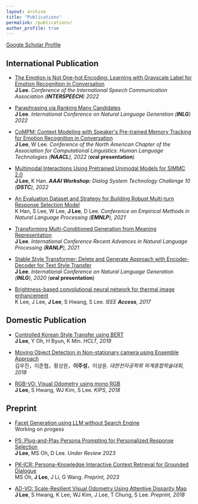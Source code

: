 ```yaml
---
layout: archive
title: "Publications"
permalink: /publications/
author_profile: true
---
```


[Google Scholar Profile](https://scholar.google.co.kr/citations?hl=ko&user=97I4jiEAAAAJ&view_op=list_works&sortby=pubdate)

## International Publication
- [The Emotion is Not One-hot Encoding: Learning with Grayscale Label for Emotion Recognition in Conversation](https://www.isca-speech.org/archive/pdfs/interspeech_2022/lee22e_interspeech.pdf) <br>
**J Lee**. *Conference of the International Speech Communication Association (**INTERSPEECH**) 2022*

- [Paraphrasing via Ranking Many Candidates](https://aclanthology.org/2022.inlg-main.6.pdf) <br>
**J Lee**. *International Conference on Natural Language Generation (**INLG**) 2022*

- [CoMPM: Context Modeling with Speaker's Pre-trained Memory Tracking for Emotion Recognition in Conversation](https://aclanthology.org/2022.naacl-main.416.pdf) <br>
**J Lee**, W Lee. *Conference of the North American Chapter of the Association for Computational Linguistics: Human Language Technologies (**NAACL**), 2022* (**oral presentation**)

- [Multimodal Interactions Using Pretrained Unimodal Models for SIMMC 2.0](https://arxiv.org/pdf/2112.05328.pdf) <br>
**J Lee**, K Han. ***AAAI Workshop:** Dialog System Technology Challenge 10 (**DSTC**), 2022*

- [An Evaluation Dataset and Strategy for Building Robust Multi-turn Response Selection Model](https://arxiv.org/pdf/2109.04834.pdf) <br>
K Han, S Lee, W Lee, **J Lee**, D Lee. *Conference on Empirical Methods in Natural Language Processing (**EMNLP**), 2021*

- [Transforming Multi-Conditioned Generation from Meaning Representation](https://aclanthology.org/2021.ranlp-1.92.pdf) <br>
**J Lee**. *International Conference Recent Advances in Natural Language Processing (**RANLP**), 2021*

- [Stable Style Transformer: Delete and Generate Approach with Encoder-Decoder for Text Style Transfer](https://aclanthology.org/2020.inlg-1.25.pdf) <br>
**J Lee**. *International Conference on Natural Language Generation (**INLG**), 2020* (**oral presentation**)

- [Brightness-based convolutional neural network for thermal image enhancement](https://ieeexplore.ieee.org/stamp/stamp.jsp?tp=&arnumber=8094863) <br>
K Lee, J Lee, **J Lee**, S Hwang, S Lee. *IEEE **Access**, 2017*

## Domestic Publication
- [Controlled Korean Style Transfer using BERT](https://www.koreascience.or.kr/article/CFKO201930060752841.pdf) <br>
**J Lee**, Y Oh, H Byun, K Min. *HCLT, 2019*

- [Moving Object Detection in Non-stationary camera using Ensemble Approach](https://www.dbpia.co.kr/Journal/articleDetail?nodeId=NODE07515805) <br>
김우진，이준협，황상원，**이주성**，이상윤. *대한전자공학회 하계종합학술대회, 2018*

- [RGB-VO: Visual Odometry using mono RGB](https://www.koreascience.or.kr/article/CFKO201826259815539.page) <br>
**J Lee**, S Hwang, WJ Kim, S Lee. *KIPS, 2018*

## Preprint
- [Facet Generation using LLM without Search Engine]() <br>
Working on progess

- [P5: Plug-and-Play Persona Prompting for Personalized Response Selection]() <br>
**J Lee**, MS Oh, D Lee. *Under Review 2023*

- [PK-ICR: Persona-Knowledge Interactive Context Retrieval for Grounded Dialogue](https://arxiv.org/pdf/2302.06674.pdf) <br>
MS Oh, **J Lee**, J Li, G Wang. *Preprint, 2023*

- [AD-VO: Scale-Resilient Visual Odometry Using Attentive Disparity Map](https://arxiv.org/pdf/2001.02090) <br>
**J Lee**, S Hwang, K Lee, WJ Kim, J Lee, T Chung, S Lee. *Preprint, 2018*
